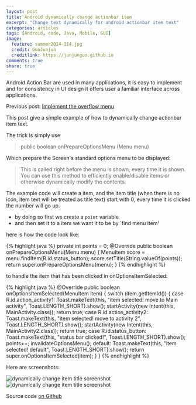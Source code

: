 ```yaml
---
layout: post
title: Android dynamically change actionbar item
excerpt: "Change text dynamically for android actionbar item text"
categories: articles
tags: [Android, code, Java, Mobile, GUI]
image:
  feature: summer2014-114.jpg
  credit: GuoJunjun
  creditlink: https://junjunguo.github.io
comments: true
share: true
---
```



Android Action Bar are used in many applications, it is easy to implement and for consistency in UI design it offers user a familiar interface across applications.

Previous post: [Implement the overflow menu](https://junjunguo.github.io/articles/android-activitybar-menu/)

This post give a simple example of how to dynamically change actionbar item text. 

The trick is simply use

> public boolean onPrepareOptionsMenu (Menu menu)

Which prepare the Screen's standard options menu to be displayed:

> This is called right before the menu is shown, every time it is shown. You can use this method to efficiently enable/disable items or otherwise dynamically modify the contents.

The example code will create a item, and the item title (when there is no icon, item text will be treated as title text) 
start with 0, every time it is clicked the number will go up.

* by doing so first we create a `point` variable
* and then set it to a item we want it to be by `find menu item'

here is how the code look like:

{% highlight java %}
private int points = 0;
@Override public boolean onPrepareOptionsMenu(Menu menu) {
    MenuItem score = menu.findItem(R.id.status_button);
    score.setTitle(String.valueOf(points));
    return super.onPrepareOptionsMenu(menu);
}
{% endhighlight %}

to handle the item that has been clicked in onOptionsItemSelected:

{% highlight java %}
@Override
public boolean onOptionsItemSelected(MenuItem item) {
    switch (item.getItemId()) {
        case R.id.action_activity1:
            Toast.makeText(this, "item selected! move to Main activity", Toast.LENGTH_SHORT).show();
            startActivity(new Intent(this, MainActivity.class));
            return true;
        case R.id.action_activity2:
            Toast.makeText(this, "item selected! move to activity 2", Toast.LENGTH_SHORT).show();
            startActivity(new Intent(this, MainActivity2.class));
            return true;
        case R.id.status_button:
            Toast.makeText(this, "status bar clicked!", Toast.LENGTH_SHORT).show();
            points++;
            invalidateOptionsMenu();
        default:
            Toast.makeText(this, "item selected! default", Toast.LENGTH_SHORT).show();
            return super.onOptionsItemSelected(item);
    }
}
{% endhighlight %}

Here are screenshots:

![dynamically change item title screenshot](https://raw.githubusercontent.com/junjunguo/android/master/AndroidMenubar/itemhandle0.png)
![dynamically change item title screenshot](https://raw.githubusercontent.com/junjunguo/android/master/AndroidMenubar/itemhandle12.png)


Source code [on Github](https://github.com/junjunguo/android/tree/master/AndroidMenubar)
